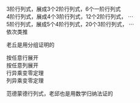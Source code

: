 3阶行列式，展成3个2阶行列式，6个一阶行列式  
4阶行列式，展成4个3阶行列式，12个2阶行列式， $\cdots$   
5阶行列式，展成5个4阶行列式，20个3阶行列式， $\cdots$   
依次类推  
  
老丘是用分组证明的  
  
按任意行展开  
按任意列展开  
行异乘变零定理  
列异乘变零定理  
  
范德蒙德行列式，老邱也是用数学归纳法证的  
